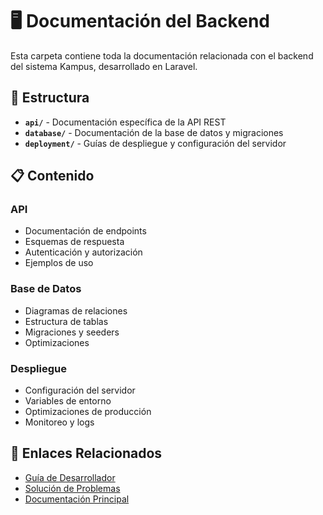 # 🖥️ Documentación del Backend

Esta carpeta contiene toda la documentación relacionada con el backend del sistema Kampus, desarrollado en Laravel.

## 📁 Estructura

- **`api/`** - Documentación específica de la API REST
- **`database/`** - Documentación de la base de datos y migraciones
- **`deployment/`** - Guías de despliegue y configuración del servidor

## 📋 Contenido

### API
- Documentación de endpoints
- Esquemas de respuesta
- Autenticación y autorización
- Ejemplos de uso

### Base de Datos
- Diagramas de relaciones
- Estructura de tablas
- Migraciones y seeders
- Optimizaciones

### Despliegue
- Configuración del servidor
- Variables de entorno
- Optimizaciones de producción
- Monitoreo y logs

## 🔗 Enlaces Relacionados

- [Guía de Desarrollador](../guides/development/README.md)
- [Solución de Problemas](../guides/troubleshooting/README.md)
- [Documentación Principal](../README.md) 